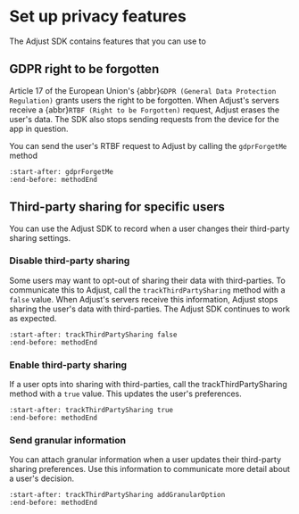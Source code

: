 # Set up privacy features

The Adjust SDK contains features that you can use to 

## GDPR right to be forgotten

Article 17 of the European Union's {abbr}`GDPR (General Data Protection Regulation)` grants users the right to be forgotten. When Adjust's servers receive a {abbr}`RTBF (Right to be Forgotten)` request, Adjust erases the user's data. The SDK also stops sending requests from the device for the app in question.

You can send the user's RTBF request to Adjust by calling the `gdprForgetMe` method

```{include} /ios/fragments/Adjust.md
:start-after: gdprForgetMe
:end-before: methodEnd
```

## Third-party sharing for specific users

You can use the Adjust SDK to record when a user changes their third-party sharing settings.

### Disable third-party sharing

Some users may want to opt-out of sharing their data with third-parties. To communicate this to Adjust, call the `trackThirdPartySharing` method with a `false` value. When Adjust's servers receive this information, Adjust stops sharing the user's data with third-parties. The Adjust SDK continues to work as expected.

```{include} /ios/fragments/Adjust.md
:start-after: trackThirdPartySharing false
:end-before: methodEnd
```

### Enable third-party sharing

If a user opts into sharing with third-parties, call the trackThirdPartySharing method with a `true` value. This updates the user's preferences.

```{include} /ios/fragments/Adjust.md
:start-after: trackThirdPartySharing true
:end-before: methodEnd
```

### Send granular information

You can attach granular information when a user updates their third-party sharing preferences. Use this information to communicate more detail about a user's decision.

```{include} /ios/fragments/Adjust.md
:start-after: trackThirdPartySharing addGranularOption
:end-before: methodEnd
```
